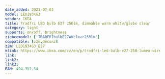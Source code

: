 ```yaml
---
date_added: 2021-07-03
model: LED1934G3
vendor: IKEA
title: Tradfri LED bulb E27 250lm, dimmable warm white/globe clear
category: light
supports: on/off, brightness
zigbeemodel: ['TRADFRIbulbE27WWclear250lm']
compatible: [z2m,deconz]
z2m: LED1934G3_E27
mlink: https://www.ikea.com/cz/en/p/tradfri-led-bulb-e27-250-lumen-wireless-dimmable-warm-white-globe-clear-40439254/
link: 
link2: 
link3: 
EAN: 404.392.54
---
```

